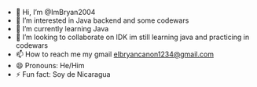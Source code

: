 - 👋 Hi, I’m @ImBryan2004
- 👀 I’m interested in Java backend and some codewars
- 🌱 I’m currently learning Java
- 💞️ I’m looking to collaborate on IDK im still learning java and practicing in codewars
- 📫 How to reach me my gmail elbryancanon1234@gmail.com
- 😄 Pronouns: He/Him
- ⚡ Fun fact: Soy de Nicaragua

<!---
ImBryan2004/ImBryan2004 is a ✨ special ✨ repository because its `README.md` (this file) appears on your GitHub profile.
You can click the Preview link to take a look at your changes.
--->
